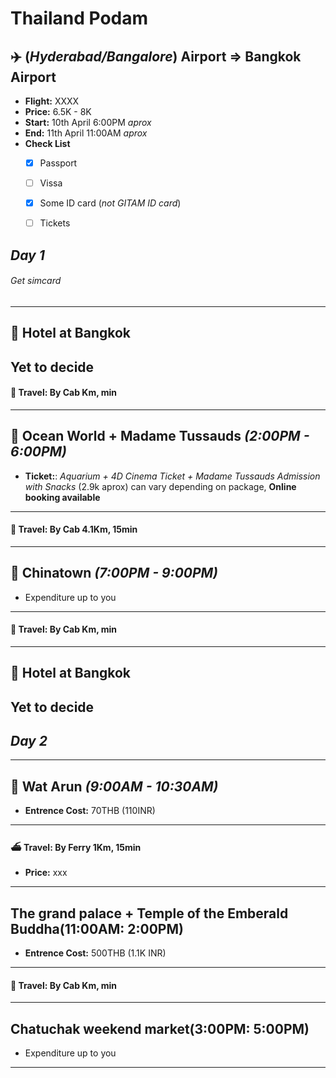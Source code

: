 # Thailand Podam

## :airplane: **(_Hyderabad/Bangalore_) Airport**  =>  **Bangkok Airport**
* **Flight:** XXXX
* **Price:** 6.5K - 8K
* **Start:** 10th April 6:00PM *aprox*
* **End:** 11th April 11:00AM *aprox*
* **Check List**
  - [X] Passport
  - [ ] Vissa
  - [X] Some ID card (*not GITAM ID card*)
  - [ ] Tickets


## ***Day 1***
###### Get simcard

----
## :hotel: **Hotel at Bangkok**
Yet to decide
----

#### :taxi:	**Travel**: By Cab Km, min

---- 
## :ocean: **Ocean World + Madame Tussauds** *(2:00PM - 6:00PM)*
* **Ticket:**: *Aquarium + 4D Cinema Ticket + Madame Tussauds Admission with Snacks* (2.9k aprox) can vary depending on package, **Online booking available**
----

#### :taxi:	**Travel**: By Cab 4.1Km, 15min

----
## :convenience_store:	Chinatown *(7:00PM - 9:00PM)*
* Expenditure up to you
----

#### :taxi:	**Travel**: By Cab Km, min

----
## :hotel: **Hotel at Bangkok**
Yet to decide
----

## ***Day 2***

----
## :synagogue: **Wat Arun** *(9:00AM - 10:30AM)*
* **Entrence Cost:** 70THB (110INR)
----

#### :ferry: **Travel**: By Ferry 1Km, 15min
* **Price:** xxx

----
## **The grand palace + Temple of the Emberald Buddha(11:00AM: 2:00PM)**
* **Entrence Cost:** 500THB (1.1K INR)
----

#### :taxi:	**Travel**: By Cab Km, min

----
## **Chatuchak weekend market(3:00PM: 5:00PM)**
* Expenditure up to you
----

